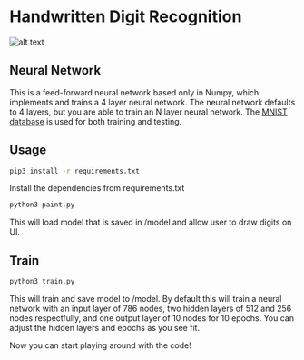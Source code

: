 # Handwritten Digit Recognition
![alt text](gif/digit_giphy.gif)

## Neural Network
This is a feed-forward neural network based only in Numpy, which implements and trains a 4 layer neural network.
The neural network defaults to 4 layers, but you are able to train an N layer neural network.
The [MNIST database](http://yann.lecun.com/exdb/mnist/) is used for both training and testing.

## Usage
```bash
pip3 install -r requirements.txt
```
Install the dependencies from requirements.txt
```bash
python3 paint.py
```
This will load model that is saved in /model and allow user to draw digits on UI.

## Train
```bash
python3 train.py
```
This will train and save model to /model. By default this will train a
neural network with an input layer of 786 nodes, two hidden layers of 
512 and 256 nodes respectfully, and one output layer of 10 nodes for
10 epochs. You can adjust the hidden layers and epochs as you see fit.


Now you can start playing around with the code!
